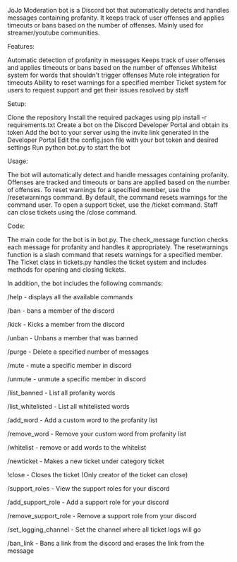 JoJo Moderation bot is a Discord bot that automatically detects and handles messages containing profanity. It keeps track of user offenses and applies timeouts or bans based on the number of offenses. Mainly used for streamer/youtube communities.

Features:

Automatic detection of profanity in messages
Keeps track of user offenses and applies timeouts or bans based on the number of offenses
Whitelist system for words that shouldn't trigger offenses
Mute role integration for timeouts
Ability to reset warnings for a specified member
Ticket system for users to request support and get their issues resolved by staff

Setup:

Clone the repository
Install the required packages using pip install -r requirements.txt
Create a bot on the Discord Developer Portal and obtain its token
Add the bot to your server using the invite link generated in the Developer Portal
Edit the config.json file with your bot token and desired settings
Run python bot.py to start the bot

Usage:

The bot will automatically detect and handle messages containing profanity. Offenses are tracked and timeouts or bans are applied based on the number of offenses.
To reset warnings for a specified member, use the /resetwarnings command. By default, the command resets warnings for the command user.
To open a support ticket, use the /ticket command. Staff can close tickets using the /close command.

Code:

The main code for the bot is in bot.py.
The check_message function checks each message for profanity and handles it appropriately.
The resetwarnings function is a slash command that resets warnings for a specified member.
The Ticket class in tickets.py handles the ticket system and includes methods for opening and closing tickets.

In addition, the bot includes the following commands:

/help - displays all the available commands

/ban - bans a member of the discord

/kick - Kicks a member from the discord

/unban - Unbans a member that was banned

/purge - Delete a specified number of messages

/mute - mute a specific member in discord

/unmute - unmute a specific member in discord

/list_banned - List all profanity words

/list_whitelisted - List all whitelisted words

/add_word - Add a custom word to the profanity list

/remove_word - Remove your custom word from profanity list

/whitelist - remove or add words to the whitelist

/newticket - Makes a new ticket under category ticket

!close - Closes the ticket (Only creator of the ticket can close)

/support_roles - View the support roles for your discord

/add_support_role - Add a support role for your discord

/remove_support_role - Remove a support role from your discord

/set_logging_channel - Set the channel where all ticket logs will go

/ban_link - Bans a link from the discord and erases the link from the message
